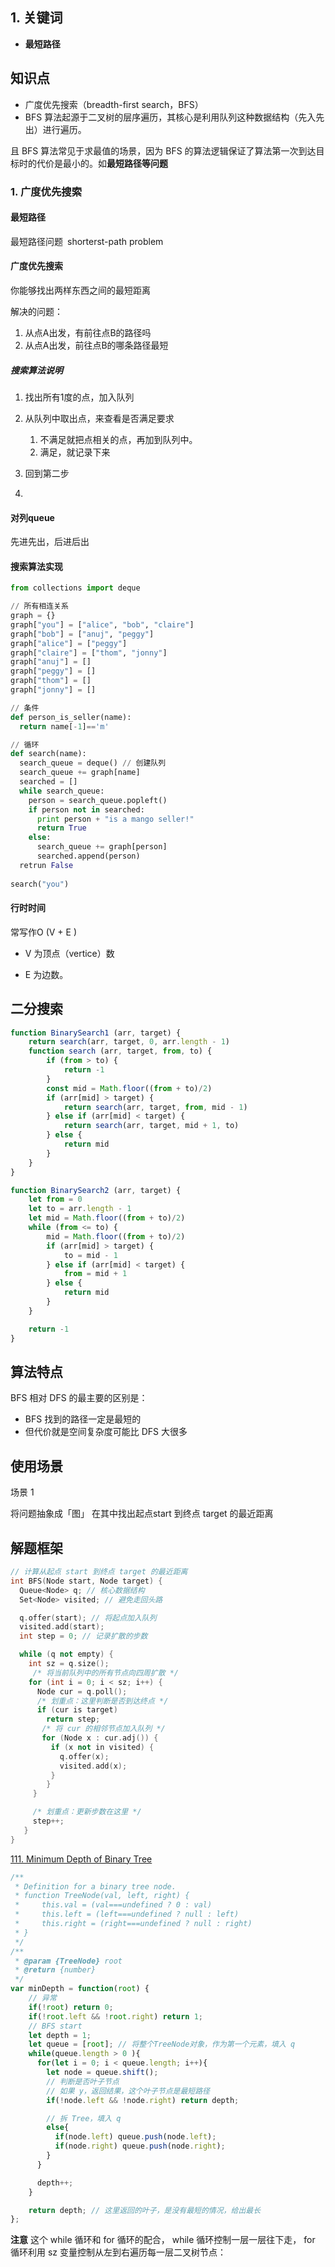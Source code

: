 ## 1. 关键词

- **最短路径**



## 知识点

- 广度优先搜索（breadth-first search，BFS）
- BFS 算法起源于⼆叉树的层序遍历，其核⼼是利⽤队列这种数据结构（先入先出）进行遍历。

且 BFS 算法常⻅于求最值的场景，因为 BFS 的算法逻辑保证了算法第⼀次到达⽬标时的代价是最⼩的。如**最短路径等问题**

### 1. 广度优先搜索

#### 最短路径

最短路径问题 shorterst-path problem



#### 广度优先搜索

你能够找出两样东西之间的最短距离

解决的问题：

1. 从点A出发，有前往点B的路径吗 
2. 从点A出发，前往点B的哪条路径最短 



##### 搜索算法说明

1. 找出所有1度的点，加入队列

2. 从队列中取出点，来查看是否满足要求
   1. 不满足就把点相关的点，再加到队列中。
   2. 满足，就记录下来

3. 回到第二步
4. 



#### 对列queue

先进先出，后进后出



#### 搜索算法实现

```python
from collections import deque

// 所有相连关系
graph = {}
graph["you"] = ["alice", "bob", "claire"]
graph["bob"] = ["anuj", "peggy"]
graph["alice"] = ["peggy"]
graph["claire"] = ["thom", "jonny"]
graph["anuj"] = []
graph["peggy"] = []
graph["thom"] = []
graph["jonny"] = []

// 条件
def person_is_seller(name):
  return name[-1]=='m'

// 循环
def search(name):
  search_queue = deque() // 创建队列
  search_queue += graph[name]
  searched = []
  while search_queue:
    person = search_queue.popleft()
    if person not in searched:
      print person + "is a mango seller!"
      return True
    else:
      search_queue += graph[person]
      searched.append(person)
  retrun False
  
search("you")
```



#### 行时时间 



常写作O (V + E ) 

- V 为顶点（vertice）数 

- E 为边数。







## 二分搜索

```js
function BinarySearch1 (arr, target) {
    return search(arr, target, 0, arr.length - 1)
    function search (arr, target, from, to) {
        if (from > to) {
            return -1
        }
        const mid = Math.floor((from + to)/2)
        if (arr[mid] > target) {
            return search(arr, target, from, mid - 1)
        } else if (arr[mid] < target) {
            return search(arr, target, mid + 1, to)
        } else {
            return mid
        }
    }
}

function BinarySearch2 (arr, target) {
    let from = 0
    let to = arr.length - 1
    let mid = Math.floor((from + to)/2)
    while (from <= to) {
        mid = Math.floor((from + to)/2)
        if (arr[mid] > target) {
            to = mid - 1
        } else if (arr[mid] < target) {
            from = mid + 1
        } else {
            return mid
        }
    }

    return -1
}
```









## 算法特点

BFS 相对 DFS 的最主要的区别是：
- BFS 找到的路径⼀定是最短的
- 但代价就是空间复杂度可能⽐ DFS ⼤很多

## 使用场景

场景 1

将问题抽象成「图」
在其中找出起点start 到终点 target 的最近距离

## 解题框架

```c++
// 计算从起点 start 到终点 target 的最近距离
int BFS(Node start, Node target) {
  Queue<Node> q; // 核⼼数据结构
  Set<Node> visited; // 避免⾛回头路

  q.offer(start); // 将起点加⼊队列
  visited.add(start);
  int step = 0; // 记录扩散的步数

  while (q not empty) {
    int sz = q.size();
     /* 将当前队列中的所有节点向四周扩散 */
    for (int i = 0; i < sz; i++) {
      Node cur = q.poll();
      /* 划重点：这⾥判断是否到达终点 */
      if (cur is target)
        return step;
       /* 将 cur 的相邻节点加⼊队列 */
       for (Node x : cur.adj()) {
         if (x not in visited) {
           q.offer(x);
           visited.add(x);
         }
        }
     }

     /* 划重点：更新步数在这⾥ */
     step++;
   }
}
```

[111. Minimum Depth of Binary Tree](https://leetcode.com/problems/minimum-depth-of-binary-tree/description/)

```js
/**
 * Definition for a binary tree node.
 * function TreeNode(val, left, right) {
 *     this.val = (val===undefined ? 0 : val)
 *     this.left = (left===undefined ? null : left)
 *     this.right = (right===undefined ? null : right)
 * }
 */
/**
 * @param {TreeNode} root
 * @return {number}
 */
var minDepth = function(root) {
    // 异常
    if(!root) return 0;
    if(!root.left && !root.right) return 1;
    // BFS start
    let depth = 1;
    let queue = [root]; // 将整个TreeNode对象，作为第一个元素，填入 q
    while(queue.length > 0 ){
      for(let i = 0; i < queue.length; i++){
        let node = queue.shift();
        // 判断是否叶子节点
        // 如果 y，返回结果，这个叶子节点是最短路径
        if(!node.left && !node.right) return depth; 

        // 拆 Tree，填入 q
        else{
          if(node.left) queue.push(node.left);
          if(node.right) queue.push(node.right);
        }
      }

      depth++;
    }

    return depth; // 这里返回的叶子，是没有最短的情况，给出最长
};
```

**注意**
这个 while 循环和 for 循环的配合，
while 循环控制⼀层⼀层往下⾛，
for 循环利⽤ sz 变量控制从左到右遍历每⼀层⼆叉树节点：